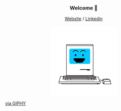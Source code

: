 <h3 align="center">Welcome 🐍</h3>
<p align="center">
  <a href="https://patacode.github.io/curriculum-vitae/">Website</a> /
  <a href="https://www.linkedin.com/">Linkedin</a>
  <br><br>
  <img src="/computer.gif" />
  <p><a href="https://giphy.com/gifs/xUPGcfEAZhlZXCZrbi">via GIPHY</a></p>
</p>
